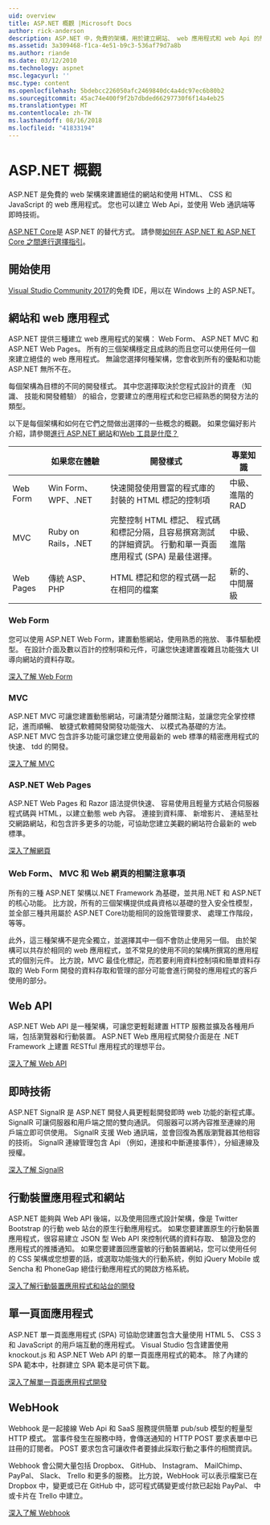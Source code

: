 ```yaml
---
uid: overview
title: ASP.NET 概觀 |Microsoft Docs
author: rick-anderson
description: ASP.NET 中，免費的架構，用於建立網站、 web 應用程式和 web Api 的簡介。
ms.assetid: 3a309468-f1ca-4e51-b9c3-536af79d7a8b
ms.author: riande
ms.date: 03/12/2010
ms.technology: aspnet
msc.legacyurl: ''
msc.type: content
ms.openlocfilehash: 5bdebcc226050afc2469840dc4a4dc97ec6b80b2
ms.sourcegitcommit: 45ac74e400f9f2b7dbded66297730f6f14a4eb25
ms.translationtype: MT
ms.contentlocale: zh-TW
ms.lasthandoff: 08/16/2018
ms.locfileid: "41833194"
---
```

# <a name="aspnet-overview"></a>ASP.NET 概觀

ASP.NET 是免費的 web 架構來建置絕佳的網站和使用 HTML、 CSS 和 JavaScript 的 web 應用程式。 您也可以建立 Web Api，並使用 Web 通訊端等即時技術。

[ASP.NET Core](https://docs.microsoft.com/aspnet/core/)是 ASP.NET 的替代方式。  請參閱[如何在 ASP.NET 和 ASP.NET Core 之間進行選擇指引](https://docs.microsoft.com/aspnet/core/choose-aspnet-framework)。

## <a name="get-started"></a>開始使用

[Visual Studio Community 2017](https://www.visualstudio.com/downloads/)的免費 IDE，用以在 Windows 上的 ASP.NET。

## <a name="websites-and-web-applications"></a>網站和 web 應用程式

 ASP.NET 提供三種建立 web 應用程式的架構： Web Form、 ASP.NET MVC 和 ASP.NET Web Pages。 所有的三個架構穩定且成熟的而且您可以使用任何一個來建立絕佳的 web 應用程式。 無論您選擇何種架構，您會收到所有的優點和功能 ASP.NET 無所不在。

每個架構為目標的不同的開發樣式。 其中您選擇取決於您程式設計的資產 （知識、 技能和開發體驗） 的組合，您要建立的應用程式和您已經熟悉的開發方法的類型。

以下是每個架構和如何在它們之間做出選擇的一些概念的概觀。 如果您偏好影片介紹，請參閱[進行 ASP.NET 網站](https://channel9.msdn.com/Blogs/ASP-NET-Site-Videos/Making-Websites-with-ASPNET)和[Web 工具是什麼？](https://channel9.msdn.com/Blogs/ASP-NET-Site-Videos/what-is-web-tools)

|   | 如果您在體驗 | 開發樣式 | 專業知識 | 
|-----------|----------------------|-----------------------------------------------------|----------------|
| Web Form | Win Form、 WPF、.NET | 快速開發使用豐富的程式庫的封裝的 HTML 標記的控制項 | 中級、 進階的 RAD |
| MVC       | Ruby on Rails，.NET  | 完整控制 HTML 標記、 程式碼和標記分隔，且容易撰寫測試的詳細資訊。 行動和單一頁面應用程式 (SPA) 是最佳選擇。 | 中級、 進階 |
| Web Pages  | 傳統 ASP、 PHP     | HTML 標記和您的程式碼一起在相同的檔案 | 新的、 中間層級 |

### <a name="web-forms"></a>Web Form

您可以使用 ASP.NET Web Form，建置動態網站，使用熟悉的拖放、 事件驅動模型。 在設計介面及數以百計的控制項和元件，可讓您快速建置複雜且功能強大 UI 導向網站的資料存取。 

[深入了解 Web Form](web-forms/index.md)

### <a name="mvc"></a>MVC

ASP.NET MVC 可讓您建置動態網站，可讓清楚分離關注點，並讓您完全掌控標記，進而順暢、 敏捷式軟體開發開發功能強大、 以模式為基礎的方法。 ASP.NET MVC 包含許多功能可讓您建立使用最新的 web 標準的精密應用程式的快速、 tdd 的開發。 

[深入了解 MVC](mvc/index.md)

### <a name="aspnet-web-pages"></a>ASP.NET Web Pages

ASP.NET Web Pages 和 Razor 語法提供快速、 容易使用且輕量方式結合伺服器程式碼與 HTML，以建立動態 web 內容。 連接到資料庫、 新增影片、 連結至社交網路網站，和包含許多更多的功能，可協助您建立美觀的網站符合最新的 web 標準。

[深入了解網頁](web-pages/index.md)

### <a name="notes-about-web-forms-mvc-and-web-pages"></a>Web Form、 MVC 和 Web 網頁的相關注意事項

所有的三種 ASP.NET 架構以.NET Framework 為基礎，並共用.NET 和 ASP.NET 的核心功能。 比方說，所有的三個架構提供成員資格以基礎的登入安全性模型，並全部三種共用屬於 ASP.NET Core功能相同的設施管理要求、 處理工作階段，等等。

此外，這三種架構不是完全獨立，並選擇其中一個不會防止使用另一個。 由於架構可以共存於相同的 web 應用程式，並不常見的使用不同的架構所撰寫的應用程式的個別元件。 比方說，MVC 最佳化標記，而若要利用資料控制項和簡單資料存取的 Web Form 開發的資料存取和管理的部分可能會進行開發的應用程式的客戶使用的部分。

## <a name="web-apis"></a>Web API

ASP.NET Web API 是一種架構，可讓您更輕鬆建置 HTTP 服務並擴及各種用戶端，包括瀏覽器和行動裝置。 ASP.NET Web 應用程式開發介面是在 .NET Framework 上建置 RESTful 應用程式的理想平台。

[深入了解 Web API](web-api/index.md)

<!-- Put first under Web API TOC:  Watch video (9 minutes) https://channel9.msdn.com/Blogs/ASP-NET-Site-Videos/services-and-aspnet -->

## <a name="real-time-technologies"></a>即時技術

ASP.NET SignalR 是 ASP.NET 開發人員更輕鬆開發即時 web 功能的新程式庫。 SignalR 可讓伺服器和用戶端之間的雙向通訊。 伺服器可以將內容推至連線的用戶端立即可供使用。 SignalR 支援 Web 通訊端，並會回復為舊版瀏覽器其他相容的技術。 SignalR 連線管理包含 Api （例如，連接和中斷連接事件），分組連線及授權。

[深入了解 SignalR](signalr/index.md)

<!-- Put first under SignalR TOC:  Watch video (6 minutes) https://channel9.msdn.com/Blogs/ASP-NET-Site-Videos/signalr-and-the-real-time-web -->

## <a name="mobile-apps-and-sites"></a>行動裝置應用程式和網站 

ASP.NET 能夠與 Web API 後端，以及使用回應式設計架構，像是 Twitter Bootstrap 的行動 web 站台的原生行動應用程式。 如果您要建置原生的行動裝置應用程式，很容易建立 JSON 型 Web API 來控制代碼的資料存取、 驗證及您的應用程式的推播通知。 如果您要建置回應靈敏的行動裝置網站，您可以使用任何的 CSS 架構或您想要的話，或選取功能強大的行動系統，例如 jQuery Mobile 或 Sencha 和 PhoneGap 絕佳行動應用程式的開啟方格系統。

[深入了解行動裝置應用程式和站台的開發](mobile/index.md)

<!-- Put first under mobile TOC:  Watch video (11 minutes) https://channel9.msdn.com/Blogs/ASP-NET-Site-Videos/aspnet-and-mobile -->

## <a name="single-page-applications"></a>單一頁面應用程式 

ASP.NET 單一頁面應用程式 (SPA) 可協助您建置包含大量使用 HTML 5、 CSS 3 和 JavaScript 的用戶端互動的應用程式。 Visual Studio 包含建置使用 knockout.js 和 ASP.NET Web API 的單一頁面應用程式的範本。 除了內建的 SPA 範本中，社群建立 SPA 範本是可供下載。

[深入了解單一頁面應用程式開發](single-page-application/index.md)

## <a name="webhooks"></a>WebHook

Webhook 是一起接線 Web Api 和 SaaS 服務提供簡單 pub/sub 模型的輕量型 HTTP 模式。 當事件發生在服務中時，會傳送通知的 HTTP POST 要求表單中已註冊的訂閱者。 POST 要求包含可讓收件者要據此採取行動之事件的相關資訊。

Webhook 會公開大量包括 Dropbox、 GitHub、 Instagram、 MailChimp、 PayPal、 Slack、 Trello 和更多的服務。 比方說，WebHook 可以表示檔案已在 Dropbox 中，變更或已在 GitHub 中，認可程式碼變更或付款已起始 PayPal、 中或卡片在 Trello 中建立。

[深入了解 Webhook](webhooks/index.md)





<!--
Create Deployment TOC based on https://www.asp.net/aspnet/overview/deployment
Copy deployment content map to MVC, WebForms, Web Pages, Web API sections.
Copy Web Deployment in Enterprise from WebForms to MVC
Move under ASP.NET Best practices
    What not to do in ASP.NET, and what to do instead https://review.docs.microsoft.cus/aspnet/aspnet/overview/web-development-best-practices/what-not-to-do-in-aspnet-and-what-to-do-instead
    Async and await https://channel9.msdn.com/Blogs/ASP-NET-Site-Videos/async-and-await
    Building Real World Cloud Apps with Azure https://review.docs.microsoft.com/aspnet/aspnet/overview/developing-apps-with-windows-azure/building-real-world-cloud-apps-with-windows-azure/introduction
    Hands on Lab: Maintainable Azure Websites: Managing Change and Scale https://review.docs.microsoft.com/aspnet/aspnet/overview/developing-apps-with-windows-azure/maintainable-azure-websites-managing-change-and-scale

-->
